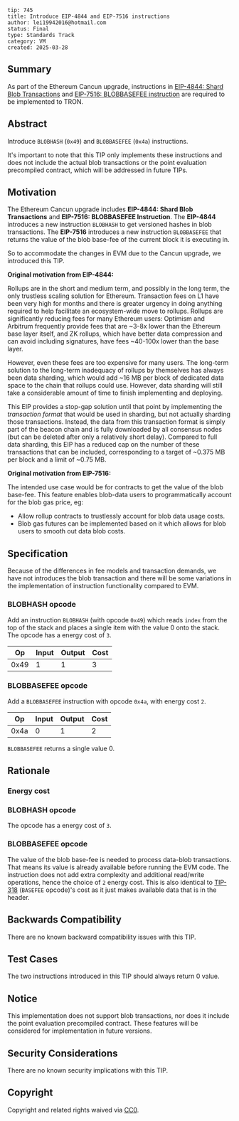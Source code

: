 ```
tip: 745
title: Introduce EIP-4844 and EIP-7516 instructions
author: lei19942016@hotmail.com
status: Final
type: Standards Track
category: VM
created: 2025-03-28
```

## Summary

As part of the Ethereum Cancun upgrade, instructions in [EIP-4844: Shard Blob Transactions](https://eips.ethereum.org/EIPS/eip-4844) and [EIP-7516: BLOBBASEFEE instruction](https://eips.ethereum.org/EIPS/eip-7516) are required to be implemented to TRON.

## Abstract

Introduce `BLOBHASH` (`0x49`) and `BLOBBASEFEE` (`0x4a`) instructions.

It's important to note that this TIP only implements these instructions and does not include the actual blob transactions or the point evaluation precompiled contract, which will be addressed in future TIPs.

## Motivation

The Ethereum Cancun upgrade includes **EIP-4844: Shard Blob Transactions** and **EIP-7516: BLOBBASEFEE Instruction**.
The **EIP-4844** introduces a new instruction `BLOBHASH` to get versioned hashes in blob transactions.
The **EIP-7516** introduces a new instruction `BLOBBASEFEE` that returns the value of the blob base-fee of the current block it is executing in.

So to accommodate the changes in EVM due to the Cancun upgrade, we introduced this TIP.

**Original motivation from EIP-4844:**

Rollups are in the short and medium term, and possibly in the long term, the only trustless scaling solution for Ethereum.
Transaction fees on L1 have been very high for months and there is greater urgency in doing anything required to help facilitate an ecosystem-wide move to rollups.
Rollups are significantly reducing fees for many Ethereum users: Optimism and Arbitrum frequently provide fees that are ~3-8x lower than the Ethereum base layer itself,
and ZK rollups, which have better data compression and can avoid including signatures, have fees ~40-100x lower than the base layer.

However, even these fees are too expensive for many users. The long-term solution to the long-term inadequacy of rollups
by themselves has always been data sharding, which would add ~16 MB per block of dedicated data space to the chain that rollups could use.
However, data sharding will still take a considerable amount of time to finish implementing and deploying.

This EIP provides a stop-gap solution until that point by implementing the _transaction format_ that would be used in sharding,
but not actually sharding those transactions. Instead, the data from this transaction format is simply part of the beacon chain and is fully downloaded
by all consensus nodes (but can be deleted after only a relatively short delay).
Compared to full data sharding, this EIP has a reduced cap on the number of these transactions that can be included, corresponding to a target of ~0.375 MB per block and a limit of ~0.75 MB.

**Original motivation from EIP-7516:**

The intended use case would be for contracts to get the value of the blob base-fee. This feature enables blob-data users to programmatically account for the blob gas price, eg:

- Allow rollup contracts to trustlessly account for blob data usage costs.
- Blob gas futures can be implemented based on it which allows for blob users to smooth out data blob costs.

## Specification

Because of the differences in fee models and transaction demands, we have not introduces the blob transaction and there will be some variations in the implementation of instruction functionality compared to EVM.

### BLOBHASH opcode
Add an instruction `BLOBHASH` (with opcode `0x49`) which reads `index` from the top of the stack and places a single item with the value 0 onto the stack. The opcode has a energy cost of `3`.

| Op   | Input | Output | Cost |
|------|-------|--------|------|
| 0x49 | 1     | 1      | 3    |

### BLOBBASEFEE opcode
Add a `BLOBBASEFEE` instruction with opcode `0x4a`, with energy cost `2`.

| Op   | Input | Output | Cost |
|------|-------|--------|------|
| 0x4a | 0     | 1      | 2    |

`BLOBBASEFEE` returns a single value 0.

## Rationale

### Energy cost
### BLOBHASH opcode
The opcode has a energy cost of `3`.

### BLOBBASEFEE opcode
The value of the blob base-fee is needed to process data-blob transactions. That means its value is already available before running the EVM code.
The instruction does not add extra complexity and additional read/write operations, hence the choice of `2` energy cost. This is also identical to [TIP-318](https://github.com/tronprotocol/tips/blob/master/tip-318.md) (`BASEFEE` opcode)'s cost as it just makes available data that is in the header.

## Backwards Compatibility

There are no known backward compatibility issues with this TIP.

## Test Cases

The two instructions introduced in this TIP should always return 0 value.

## Notice

This implementation does not support blob transactions, nor does it include the point evaluation precompiled contract. These features will be considered for implementation in future versions.

## Security Considerations

There are no known security implications with this TIP.

## Copyright
Copyright and related rights waived via [CC0](LICENSE.md).
